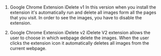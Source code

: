 1.	Google Chrome Extension iDelete v1 
In this version when you install the extension it's automatically run and delete all images form all the pages that you visit. In order to see the images, you have to disable the extension.

2.	Google Chrome Extension iDelete v2 
iDelete V2 extension allows the user to choose in which webpage delete the images. When the user clicks the extension icon it automatically deletes all images from the current webpage.

